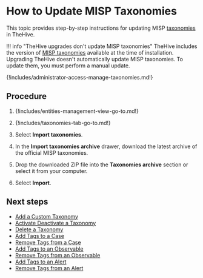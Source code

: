 # How to Update MISP Taxonomies

This topic provides step-by-step instructions for updating MISP [taxonomies](about-taxonomies.md) in TheHive.

!!! info "TheHive upgrades don't update MISP taxonomies"
     TheHive includes the version of [MISP taxonomies](https://www.misp-project.org/taxonomies.html) available at the time of installation. Upgrading TheHive doesn't automatically update MISP taxonomies. To update them, you must perform a manual update.

{!includes/administrator-access-manage-taxonomies.md!}

## Procedure

1. {!includes/entities-management-view-go-to.md!}

2. {!includes/taxonomies-tab-go-to.md!}

3. Select **Import taxonomies**.

4. In the **Import taxonomies archive** drawer, download the latest archive of the official MISP taxonomies.

5. Drop the downloaded ZIP file into the **Taxonomies archive** section or select it from your computer.

6. Select **Import**.

## Next steps

* [Add a Custom Taxonomy](add-a-custom-taxonomy.md)
* [Activate Deactivate a Taxonomy](activate-deactivate-a-taxonomy.md)
* [Delete a Taxonomy](delete-a-taxonomy.md)
* [Add Tags to a Case](../../user-guides/analyst-corner/cases/tags/add-tags-to-a-case.md)
* [Remove Tags from a Case](../../user-guides/analyst-corner/cases/tags/remove-tags-from-a-case.md)
* [Add Tags to an Observable](../../user-guides/analyst-corner/cases/tags/add-tags-to-an-observable.md)
* [Remove Tags from an Observable](../../user-guides/analyst-corner/cases/tags/remove-tags-from-an-observable.md)
* [Add Tags to an Alert](../../user-guides/analyst-corner/alerts/add-tags-to-an-alert.md)
* [Remove Tags from an Alert](../../user-guides/analyst-corner/alerts/remove-tags-from-an-alert.md)